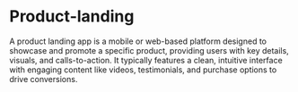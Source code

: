 # Product-landing
A product landing app is a mobile or web-based platform designed to showcase and promote a specific product, providing users with key details, visuals, and calls-to-action.  It typically features a clean, intuitive interface with engaging content like videos, testimonials, and purchase options to drive conversions.
